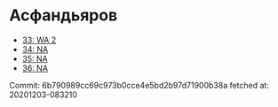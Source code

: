 # Асфандьяров
- [33: WA 2](33.md)
- [34: NA](34.md)
- [35: NA](35.md)
- [36: NA](36.md)

Commit: 6b790989cc69c973b0cce4e5bd2b97d71900b38a
 fetched at: 20201203-083210
